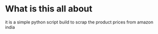 # What is this all about

it is a simple python script build to scrap the product prices from amazon india